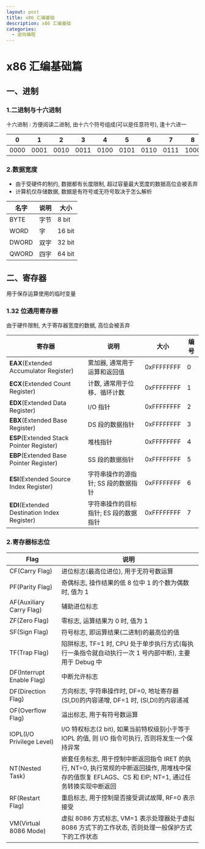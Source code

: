 ```yaml
---
layout: post
title: x86 汇编基础
description: x86 汇编基础
categories:
  - 逆向编程
---
```


# x86 汇编基础篇

## 一、进制

### 1.二进制与十六进制

十六进制 : 方便阅读二进制, 由十六个符号组成(可以是任意符号), 逢十六进一

| 0    | 1    | 2    | 3    | 4    | 5    | 6    | 7    | 8    | 9    | A    | B    | C    | D    | E    | F    |
| ---- | ---- | ---- | ---- | ---- | ---- | ---- | ---- | ---- | ---- | ---- | ---- | ---- | ---- | ---- | ---- |
| 0000 | 0001 | 0010 | 0011 | 0100 | 0101 | 0110 | 0111 | 1000 | 1001 | 1010 | 1011 | 1100 | 1101 | 1110 | 1111 |

### 2.数据宽度

- 由于受硬件的制约, 数据都有长度限制, 超过容量最大宽度的数据高位会被丢弃
- 计算机仅存储数据, 数据是有符号或无符号取决于怎么解析

| 名字  | 说明 | 大小   |
| ----- | ---- | ------ |
| BYTE  | 字节 | 8 bit  |
| WORD  | 字   | 16 bit |
| DWORD | 双字 | 32 bit |
| QWORD | 四字 | 64 bit |

## 二、寄存器

用于保存运算使用的临时变量

### 1.32 位通用寄存器

由于硬件限制, 大于寄存器宽度的数据, 高位会被丢弃

| 寄存器                                       | 说明                                  | 大小       | 编号 |
| -------------------------------------------- | ------------------------------------- | ---------- | ---- |
| **EAX**(Extended Accumulator Register)       | 累加器, 通常用于运算和返回值          | 0xFFFFFFFF | 0    |
| **ECX**(Extended Count Register)             | 计数, 通常用于位移、循环计数          | 0xFFFFFFFF | 1    |
| **EDX**(Extended Data Register)              | I/O 指针                              | 0xFFFFFFFF | 2    |
| **EBX**(Extended Base Register)              | DS 段的数据指针                       | 0xFFFFFFFF | 3    |
| **ESP**(Extended Stack Pointer Register)     | 堆栈指针                              | 0xFFFFFFFF | 4    |
| **EBP**(Extended Base Pointer Register)      | SS 段的数据指针                       | 0xFFFFFFFF | 5    |
| **ESI**(Extended Source Index Register)      | 字符串操作的源指针; SS 段的数据指针   | 0xFFFFFFFF | 6    |
| **EDI**(Extended Destination Index Register) | 字符串操作的目标指针; ES 段的数据指针 | 0xFFFFFFFF | 7    |

### 2.寄存器标志位

| Flag                      | 说明                                                         |
| ------------------------- | ------------------------------------------------------------ |
| CF(Carry Flag)            | 进位标志(最高位进位), 用于无符号数运算                       |
| PF(Parity Flag)           | 奇偶标志, 操作结果的低 8 位中 1 的个数为偶数时, 值为 1       |
| AF(Auxiliary Carry Flag)  | 辅助进位标志                                                 |
| ZF(Zero Flag)             | 零标志, 运算结果为 0 时, 值为 1                              |
| SF(Sign Flag)             | 符号标志, 即运算结果(二进制)的最高位的值                     |
| TF(Trap Flag)             | 陷阱标志, TF=1 时, CPU 处于单步执行方式(每执行一条指令就自动执行一次 1 号内部中断), 主要用于 Debug 中 |
| DF(Interrupt Enable Flag) | 中断允许标志                                                 |
| DF(Direction Flag)        | 方向标志, 字符串操作时, DF=0, 地址寄存器(SI,DI)的内容递增, DF=1 时, (SI,DI)的内容递减 |
| OF(Overflow Flag)         | 溢出标志, 用于有符号数运算                                   |
| IOPL(I/O Privilege Level) | I/O 特权标志(2 bit), 如果当前特权级别小于等于 IOPL 的值, 则 I/O 指令可执行, 否则将发生一个保持异常 |
| NT(Nested Task)           | 嵌套任务标志, 用于控制中断返回指令 IRET 的执行, NT=0, 执行常规的中断返回操作, 用堆栈中保存的值恢复 EFLAGS、CS 和 EIP; NT=1, 通过任务转换实现中断返回 |
| RF(Restart Flag)          | 重启标志, 用于控制是否接受调试故障, RF=0 表示接受            |
| VM(Virtual 8086 Mode)     | 虚拟 8086 方式标志, VM=1 表示处理器处于虚拟 8086 方式下的工作状态, 否则处理一般保护方式下的工作状态 |

